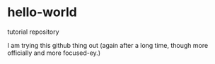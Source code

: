 # hello-world
tutorial repository

I am trying this github thing out (again after a long time, though more officially and more focused-ey.)
